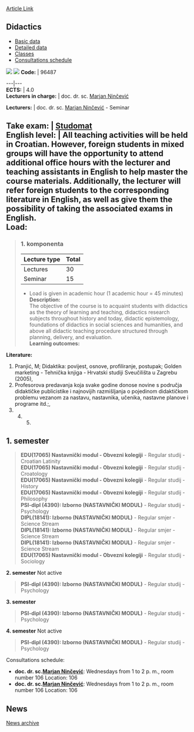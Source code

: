 [Article Link](https://www.fhs.hr/en/course/did_a)

## Didactics
  * [Basic data](https://www.fhs.hr/en/course/did_a#v1id-523768_406012_1_0 "Basic data")
  * [Detailed data](https://www.fhs.hr/en/course/did_a#v1id-523768_406012_1_1 "Detailed data")
  * [Classes](https://www.fhs.hr/en/course/did_a#v1id-523768_406012_1_2 "Classes")
  * [Consultations schedule](https://www.fhs.hr/en/course/did_a#v1id-523768_406012_1_3 "Consultations schedule")


[![](https://www.fhs.hr/img/flags/gif/hr.gif)](https://www.fhs.hr/predmet/did) [![](https://www.fhs.hr/img/flags/gif/gb.gif)](https://www.fhs.hr/en/course/did_a)
**Code:** |  96487  
  
---|---  
**ECTS:** |  4.0   
**Lecturers in charge:** |  doc. dr. sc. [Marjan Ninčević](https://www.fhs.hr/staff/marjan.nincevic)   
  
**Lecturers:** |  doc. dr. sc. [Marjan Ninčević](https://www.fhs.hr/djelatnik/marjan.nincevic) - Seminar  
  
**Take exam:** |  [Studomat](http://www.isvu.hr/studomat)  
**English level:** |  All teaching activities will be held in Croatian. However, foreign students in mixed groups will have the opportunity to attend additional office hours with the lecturer and teaching assistants in English to help master the course materials. Additionally, the lecturer will refer foreign students to the corresponding literature in English, as well as give them the possibility of taking the associated exams in English.   
**Load:**  
---  
> ### 1. komponenta
> | Lecture type | Total  
> ---|---  
> Lectures | 30  
> Seminar | 15  
> * Load is given in academic hour (1 academic hour = 45 minutes)   
**Description:**  
> The objective of the course is to acquaint students with didactics as the theory of learning and teaching, didactics research subjects throughout history and today, didactic epistemology, foundations of didactics in social sciences and humanities, and above all didactic teaching procedure structured through planning, delivery, and evaluation.  
**Learning outcomes:**  

  
**Literature:**  
  1. Pranjić, M; Didaktika: povijest, osnove, profiliranje, postupak; Golden marketing - Tehnička knjiga - Hrvatski studiji Sveučilišta u Zagrebu (2005), 
  2. Profesorova predavanja koja svake godine donose novine s područja didaktičke publicistike i najnovijih razmišljanja o pojedinom didaktičkom problemu vezanom za nastavu, nastavnika, učenika, nastavne planove i programe itd.;, 
  3.   4.   5. 
  
**1. semester**  
---  
> **EDU(17065) Nastavnički modul - Obvezni kolegiji** - Regular studij - Croatian Latinity  
>  **EDU(17065) Nastavnički modul - Obvezni kolegiji** - Regular studij - Croatology  
>  **EDU(17065) Nastavnički modul - Obvezni kolegiji** - Regular studij - History  
>  **EDU(17065) Nastavnički modul - Obvezni kolegiji** - Regular studij - Philosophy  
>  **PSI-dipl (4390): Izborno (NASTAVNIČKI MODUL)** - Regular studij - Psychology  
>  **DIPL(18141): Izborno (NASTAVNIČKI MODUL)** - Regular smjer - Science Stream  
>  **DIPL(18141): Izborno (NASTAVNIČKI MODUL)** - Regular smjer - Science Stream  
>  **DIPL(18141): Izborno (NASTAVNIČKI MODUL)** - Regular smjer - Science Stream  
>  **EDU(17065) Nastavnički modul - Obvezni kolegiji** - Regular studij - Sociology  
>   
  
**2. semester** Not active  
> **PSI-dipl (4390): Izborno (NASTAVNIČKI MODUL)** - Regular studij - Psychology  
>   
  
**3. semester**  
> **PSI-dipl (4390): Izborno (NASTAVNIČKI MODUL)** - Regular studij - Psychology  
>   
  
**4. semester** Not active  
> **PSI-dipl (4390): Izborno (NASTAVNIČKI MODUL)** - Regular studij - Psychology  
>   
Consultations schedule: 
  * **doc. dr. sc.[Marjan Ninčević](https://www.fhs.hr/staff/marjan.nincevic)**: 
Wednesdays from 1 to 2 p. m., room number 106
Location: 106 
  * **doc. dr. sc.[Marjan Ninčević](https://www.fhs.hr/djelatnik/marjan.nincevic)**: 
Wednesdays from 1 to 2 p. m., room number 106
Location: 106 


## News
[News archive](https://www.fhs.hr/en/course/did_a?@=20q1i#news_85315 "News archive")
